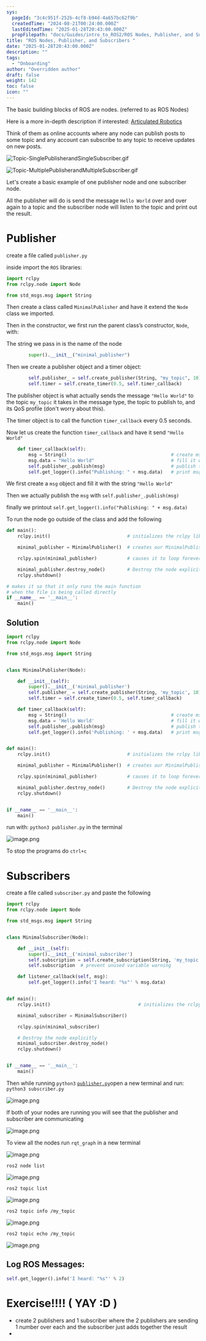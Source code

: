 ```yaml
---
sys:
  pageId: "3c4c951f-252b-4cf8-b94d-4a657bc62f9b"
  createdTime: "2024-08-21T00:24:00.000Z"
  lastEditedTime: "2025-01-28T20:43:00.000Z"
  propFilepath: "docs/Guides/intro_to_ROS2/ROS Nodes, Publisher, and Subscribers .md"
title: "ROS Nodes, Publisher, and Subscribers "
date: "2025-01-28T20:43:00.000Z"
description: ""
tags:
  - "Onboarding"
author: "Overridden author"
draft: false
weight: 142
toc: false
icon: ""
---
```


The basic building blocks of ROS are nodes. (referred to as ROS Nodes)

Here is a more in-depth description if interested: [Articulated Robotics](https://articulatedrobotics.xyz/tutorials/ready-for-ros/ros-overview#2-nodes)

Think of them as online accounts where any node can publish posts to some topic and any account can subscribe to any topic to receive updates on new posts.

![Topic-SinglePublisherandSingleSubscriber.gif](https://docs.ros.org/en/humble/_images/Topic-SinglePublisherandSingleSubscriber.gif)

![Topic-MultiplePublisherandMultipleSubscriber.gif](https://docs.ros.org/en/humble/_images/Topic-MultiplePublisherandMultipleSubscriber.gif)

Let's create a basic example of one publisher node and one subscriber node.

All the publisher will do is send the message `Hello World` over and over again to a topic and the subscriber node will listen to the topic and print out the result.

# Publisher

create a file called `publisher.py` 

inside import the `ROS` libraries:

```python
import rclpy
from rclpy.node import Node

from std_msgs.msg import String
```

Then create a class called `MinimalPublisher` and have it extend the `Node` class we imported.

Then in the constructor, we first run the parent class’s constructor, `Node`, with:

The string we pass in is the name of the node

```python
        super().__init__("minimal_publisher")
```

Then we create a publisher object and a timer object:

```python
        self.publisher_ = self.create_publisher(String, "my_topic", 10)
        self.timer = self.create_timer(0.5, self.timer_callback)
```

The publisher object is what actually sends the message `"Hello World"` to the topic `my_topic` it takes in the message type, the topic to publish to, and its QoS profile (don't worry about this).

The timer object is to call the function `timer_callback` every 0.5 seconds.

Now let us create the function `timer_callback` and have it send `"Hello World"`

```python
    def timer_callback(self):
        msg = String()                                      # create msg object
        msg.data = "Hello World"                            # fill it with data
        self.publisher_.publish(msg)                        # publish the message
        self.get_logger().info("Publishing: " + msg.data)   # print msg
```

We first create a `msg` object and fill it with the string `"Hello World"`

Then we actually publish the `msg` with `self.publisher_.publish(msg)`

finally we printout `self.get_logger().info("Publishing: " + msg.data)`

To run the node go outside of the class and add the following

```python
def main():
    rclpy.init()                            # initializes the rclpy library

    minimal_publisher = MinimalPublisher()  # creates our MinimalPublisher object

    rclpy.spin(minimal_publisher)           # causes it to loop forever

    minimal_publisher.destroy_node()        # Destroy the node explicitly
    rclpy.shutdown()

# makes it so that it only runs the main function
# when the file is being called directly
if __name__ == '__main__': 
    main()
```

## Solution

```python
import rclpy
from rclpy.node import Node

from std_msgs.msg import String


class MinimalPublisher(Node):

    def __init__(self):
        super().__init__('minimal_publisher')
        self.publisher_ = self.create_publisher(String, 'my_topic', 10)
        self.timer = self.create_timer(0.5, self.timer_callback)

    def timer_callback(self):
        msg = String()                                      # create msg object
        msg.data = 'Hello World'                            # fill it with data
        self.publisher_.publish(msg)                        # publish the message
        self.get_logger().info('Publishing: ' + msg.data)   # print msg


def main():
    rclpy.init()                            # initializes the rclpy library

    minimal_publisher = MinimalPublisher()  # creates our MinimalPublisher object

    rclpy.spin(minimal_publisher)           # causes it to loop forever

    minimal_publisher.destroy_node()        # Destroy the node explicitly
    rclpy.shutdown()


if __name__ == '__main__':
    main()
```

run with: `python3 publisher.py` in the terminal

![image.png](https://prod-files-secure.s3.us-west-2.amazonaws.com/d518164a-d88e-44d1-a4ee-3adb3bd8bce0/9214accb-ad5b-44f1-a31c-b3167c59138b/image.png?X-Amz-Algorithm=AWS4-HMAC-SHA256&X-Amz-Content-Sha256=UNSIGNED-PAYLOAD&X-Amz-Credential=ASIAZI2LB466SIM2VFA4%2F20250225%2Fus-west-2%2Fs3%2Faws4_request&X-Amz-Date=20250225T121421Z&X-Amz-Expires=3600&X-Amz-Security-Token=IQoJb3JpZ2luX2VjEAwaCXVzLXdlc3QtMiJIMEYCIQC6rFXMeHpIQaJVt1V6Pgfs8vDKmfQx71OxMyaefJw%2FBgIhANCZbsvlPRIv1pk1QyfSPjaddk6KZu0ZxY%2BkOHyEOMB%2BKv8DCEUQABoMNjM3NDIzMTgzODA1IgwlpRHSaAR3MsVnS%2BMq3APUJH38DvXV43OYGB4AYoDzEP5WqQv9VBRE2rsP9Nf1SHE5xT%2BPsKcG%2FBdMbteDUvPkKe78a4OTuFYY%2BqvLJKYvZnCTiaHQyQUn%2FoNp%2B4pn9zNQy0VVP3ptDCnOuGPr9HYvgVq1qtNmhfAzlOl5nc76HNpTR9%2B6e476iC30MypElOrm%2Fgbwbctea3Yme%2BEMmZ6hkxtuIbR5IFmFF1fQtFP5HgidBCgw%2FDaSXffnbEWKNuiIpyxHaNrqIHKhPlE1u19b7BNzbNyDBawZsz%2F8lnBA5QA4%2BA92OnyVLGFwToFbeGu9fudEMWWyAWMgtJx350pV7ImLqXe4vIljWFOaWQeJI1v6Vn5FRI58pX0SpFJIOhMsu9pbt%2Bx2eWacxqI75f4inUcYiVOssiC421bUj9nNj9g48RhbUknYPHf7YINcxE4i5MuGj6e1G%2Bsd2HoqKDoq2Lgp6qht4EjGncWHnTyUliWOrk%2BnH1mhrna2%2FFIdi49rGiMwSuX%2BkLPTfkRrtWdN2m7QnSWUIeUJ4WgxEuvYJ6%2BXs86jmluQlmDnIM1HVytjWXENJtxGtDwkaQqKXvTznxLzCx%2FkMaQk9KAND2VCd7faAnOP5USHfVwi%2BF6MelVwO98w82HO6nU%2BDDDP3Pa9BjqkASYl%2FFRc9uzTkozdmEyiSbIFdgKmMRvjfIJTxpwEjYnxiPefYtD6hgM19kmld9Lm7pzXtTyf7CqM9SatGgKm5%2FHVVlQHPrpiVN0NRMMb6UrtxKNi6Q0TMzdBPxG3ycyBUUg8Ez8cUxcb8z6ESbXIDBUUNzqtLSYjpiK24aJTfVxencI19Uf%2B4t6CpgPXkk4xPPGALFiIMjkhFBUJ395GjhlQos2V&X-Amz-Signature=5110b89636d6e60326e388dad6aae8c53865b9bd9fe9b386a6951d53b2f7325a&X-Amz-SignedHeaders=host&x-id=GetObject)

To stop the programs do `ctrl+c`

# Subscribers

create a file called `subscriber.py` and paste the following

```python
import rclpy
from rclpy.node import Node

from std_msgs.msg import String


class MinimalSubscriber(Node):

    def __init__(self):
        super().__init__('minimal_subscriber')
        self.subscription = self.create_subscription(String, 'my_topic', self.listener_callback, 10)
        self.subscription  # prevent unused variable warning

    def listener_callback(self, msg):
        self.get_logger().info('I heard: "%s"' % msg.data)


def main():
    rclpy.init()                                # initializes the rclpy library

    minimal_subscriber = MinimalSubscriber()

    rclpy.spin(minimal_subscriber)

    # Destroy the node explicitly
    minimal_subscriber.destroy_node()
    rclpy.shutdown()


if __name__ == '__main__':
    main()
```

Then while running `python3` [`publisher.py`](http://publisher.py/)open a new terminal and run: `python3 subscriber.py` 

![image.png](https://prod-files-secure.s3.us-west-2.amazonaws.com/d518164a-d88e-44d1-a4ee-3adb3bd8bce0/611fccf2-c738-4dbd-94e9-98f209092866/image.png?X-Amz-Algorithm=AWS4-HMAC-SHA256&X-Amz-Content-Sha256=UNSIGNED-PAYLOAD&X-Amz-Credential=ASIAZI2LB466SIM2VFA4%2F20250225%2Fus-west-2%2Fs3%2Faws4_request&X-Amz-Date=20250225T121421Z&X-Amz-Expires=3600&X-Amz-Security-Token=IQoJb3JpZ2luX2VjEAwaCXVzLXdlc3QtMiJIMEYCIQC6rFXMeHpIQaJVt1V6Pgfs8vDKmfQx71OxMyaefJw%2FBgIhANCZbsvlPRIv1pk1QyfSPjaddk6KZu0ZxY%2BkOHyEOMB%2BKv8DCEUQABoMNjM3NDIzMTgzODA1IgwlpRHSaAR3MsVnS%2BMq3APUJH38DvXV43OYGB4AYoDzEP5WqQv9VBRE2rsP9Nf1SHE5xT%2BPsKcG%2FBdMbteDUvPkKe78a4OTuFYY%2BqvLJKYvZnCTiaHQyQUn%2FoNp%2B4pn9zNQy0VVP3ptDCnOuGPr9HYvgVq1qtNmhfAzlOl5nc76HNpTR9%2B6e476iC30MypElOrm%2Fgbwbctea3Yme%2BEMmZ6hkxtuIbR5IFmFF1fQtFP5HgidBCgw%2FDaSXffnbEWKNuiIpyxHaNrqIHKhPlE1u19b7BNzbNyDBawZsz%2F8lnBA5QA4%2BA92OnyVLGFwToFbeGu9fudEMWWyAWMgtJx350pV7ImLqXe4vIljWFOaWQeJI1v6Vn5FRI58pX0SpFJIOhMsu9pbt%2Bx2eWacxqI75f4inUcYiVOssiC421bUj9nNj9g48RhbUknYPHf7YINcxE4i5MuGj6e1G%2Bsd2HoqKDoq2Lgp6qht4EjGncWHnTyUliWOrk%2BnH1mhrna2%2FFIdi49rGiMwSuX%2BkLPTfkRrtWdN2m7QnSWUIeUJ4WgxEuvYJ6%2BXs86jmluQlmDnIM1HVytjWXENJtxGtDwkaQqKXvTznxLzCx%2FkMaQk9KAND2VCd7faAnOP5USHfVwi%2BF6MelVwO98w82HO6nU%2BDDDP3Pa9BjqkASYl%2FFRc9uzTkozdmEyiSbIFdgKmMRvjfIJTxpwEjYnxiPefYtD6hgM19kmld9Lm7pzXtTyf7CqM9SatGgKm5%2FHVVlQHPrpiVN0NRMMb6UrtxKNi6Q0TMzdBPxG3ycyBUUg8Ez8cUxcb8z6ESbXIDBUUNzqtLSYjpiK24aJTfVxencI19Uf%2B4t6CpgPXkk4xPPGALFiIMjkhFBUJ395GjhlQos2V&X-Amz-Signature=cc0890c073ed7f165963f3512d417319205168205397b937d45c9426b8d237ac&X-Amz-SignedHeaders=host&x-id=GetObject)

If both of your nodes are running you will see that the publisher and subscriber are communicating

![image.png](https://prod-files-secure.s3.us-west-2.amazonaws.com/d518164a-d88e-44d1-a4ee-3adb3bd8bce0/eea428b5-1cf0-43bb-a30b-81cbaf6c5c78/image.png?X-Amz-Algorithm=AWS4-HMAC-SHA256&X-Amz-Content-Sha256=UNSIGNED-PAYLOAD&X-Amz-Credential=ASIAZI2LB466SIM2VFA4%2F20250225%2Fus-west-2%2Fs3%2Faws4_request&X-Amz-Date=20250225T121421Z&X-Amz-Expires=3600&X-Amz-Security-Token=IQoJb3JpZ2luX2VjEAwaCXVzLXdlc3QtMiJIMEYCIQC6rFXMeHpIQaJVt1V6Pgfs8vDKmfQx71OxMyaefJw%2FBgIhANCZbsvlPRIv1pk1QyfSPjaddk6KZu0ZxY%2BkOHyEOMB%2BKv8DCEUQABoMNjM3NDIzMTgzODA1IgwlpRHSaAR3MsVnS%2BMq3APUJH38DvXV43OYGB4AYoDzEP5WqQv9VBRE2rsP9Nf1SHE5xT%2BPsKcG%2FBdMbteDUvPkKe78a4OTuFYY%2BqvLJKYvZnCTiaHQyQUn%2FoNp%2B4pn9zNQy0VVP3ptDCnOuGPr9HYvgVq1qtNmhfAzlOl5nc76HNpTR9%2B6e476iC30MypElOrm%2Fgbwbctea3Yme%2BEMmZ6hkxtuIbR5IFmFF1fQtFP5HgidBCgw%2FDaSXffnbEWKNuiIpyxHaNrqIHKhPlE1u19b7BNzbNyDBawZsz%2F8lnBA5QA4%2BA92OnyVLGFwToFbeGu9fudEMWWyAWMgtJx350pV7ImLqXe4vIljWFOaWQeJI1v6Vn5FRI58pX0SpFJIOhMsu9pbt%2Bx2eWacxqI75f4inUcYiVOssiC421bUj9nNj9g48RhbUknYPHf7YINcxE4i5MuGj6e1G%2Bsd2HoqKDoq2Lgp6qht4EjGncWHnTyUliWOrk%2BnH1mhrna2%2FFIdi49rGiMwSuX%2BkLPTfkRrtWdN2m7QnSWUIeUJ4WgxEuvYJ6%2BXs86jmluQlmDnIM1HVytjWXENJtxGtDwkaQqKXvTznxLzCx%2FkMaQk9KAND2VCd7faAnOP5USHfVwi%2BF6MelVwO98w82HO6nU%2BDDDP3Pa9BjqkASYl%2FFRc9uzTkozdmEyiSbIFdgKmMRvjfIJTxpwEjYnxiPefYtD6hgM19kmld9Lm7pzXtTyf7CqM9SatGgKm5%2FHVVlQHPrpiVN0NRMMb6UrtxKNi6Q0TMzdBPxG3ycyBUUg8Ez8cUxcb8z6ESbXIDBUUNzqtLSYjpiK24aJTfVxencI19Uf%2B4t6CpgPXkk4xPPGALFiIMjkhFBUJ395GjhlQos2V&X-Amz-Signature=7c4761c4ebd9a7fd5dd5e16660f439661e07ca944ebc6fe84f643394b7665fde&X-Amz-SignedHeaders=host&x-id=GetObject)

To view all the nodes run `rqt_graph` in a new terminal

![image.png](https://prod-files-secure.s3.us-west-2.amazonaws.com/d518164a-d88e-44d1-a4ee-3adb3bd8bce0/1d98e964-4318-4d62-b5c4-8c8f78368598/image.png?X-Amz-Algorithm=AWS4-HMAC-SHA256&X-Amz-Content-Sha256=UNSIGNED-PAYLOAD&X-Amz-Credential=ASIAZI2LB466SIM2VFA4%2F20250225%2Fus-west-2%2Fs3%2Faws4_request&X-Amz-Date=20250225T121421Z&X-Amz-Expires=3600&X-Amz-Security-Token=IQoJb3JpZ2luX2VjEAwaCXVzLXdlc3QtMiJIMEYCIQC6rFXMeHpIQaJVt1V6Pgfs8vDKmfQx71OxMyaefJw%2FBgIhANCZbsvlPRIv1pk1QyfSPjaddk6KZu0ZxY%2BkOHyEOMB%2BKv8DCEUQABoMNjM3NDIzMTgzODA1IgwlpRHSaAR3MsVnS%2BMq3APUJH38DvXV43OYGB4AYoDzEP5WqQv9VBRE2rsP9Nf1SHE5xT%2BPsKcG%2FBdMbteDUvPkKe78a4OTuFYY%2BqvLJKYvZnCTiaHQyQUn%2FoNp%2B4pn9zNQy0VVP3ptDCnOuGPr9HYvgVq1qtNmhfAzlOl5nc76HNpTR9%2B6e476iC30MypElOrm%2Fgbwbctea3Yme%2BEMmZ6hkxtuIbR5IFmFF1fQtFP5HgidBCgw%2FDaSXffnbEWKNuiIpyxHaNrqIHKhPlE1u19b7BNzbNyDBawZsz%2F8lnBA5QA4%2BA92OnyVLGFwToFbeGu9fudEMWWyAWMgtJx350pV7ImLqXe4vIljWFOaWQeJI1v6Vn5FRI58pX0SpFJIOhMsu9pbt%2Bx2eWacxqI75f4inUcYiVOssiC421bUj9nNj9g48RhbUknYPHf7YINcxE4i5MuGj6e1G%2Bsd2HoqKDoq2Lgp6qht4EjGncWHnTyUliWOrk%2BnH1mhrna2%2FFIdi49rGiMwSuX%2BkLPTfkRrtWdN2m7QnSWUIeUJ4WgxEuvYJ6%2BXs86jmluQlmDnIM1HVytjWXENJtxGtDwkaQqKXvTznxLzCx%2FkMaQk9KAND2VCd7faAnOP5USHfVwi%2BF6MelVwO98w82HO6nU%2BDDDP3Pa9BjqkASYl%2FFRc9uzTkozdmEyiSbIFdgKmMRvjfIJTxpwEjYnxiPefYtD6hgM19kmld9Lm7pzXtTyf7CqM9SatGgKm5%2FHVVlQHPrpiVN0NRMMb6UrtxKNi6Q0TMzdBPxG3ycyBUUg8Ez8cUxcb8z6ESbXIDBUUNzqtLSYjpiK24aJTfVxencI19Uf%2B4t6CpgPXkk4xPPGALFiIMjkhFBUJ395GjhlQos2V&X-Amz-Signature=b29b7911ee66dffe534781487e6604f54605ca289d27fb2108b917fa97919cc6&X-Amz-SignedHeaders=host&x-id=GetObject)

`ros2 node list`

![image.png](https://prod-files-secure.s3.us-west-2.amazonaws.com/d518164a-d88e-44d1-a4ee-3adb3bd8bce0/680ac8cf-e6d9-4164-9ece-5b9a6fccffee/image.png?X-Amz-Algorithm=AWS4-HMAC-SHA256&X-Amz-Content-Sha256=UNSIGNED-PAYLOAD&X-Amz-Credential=ASIAZI2LB466SIM2VFA4%2F20250225%2Fus-west-2%2Fs3%2Faws4_request&X-Amz-Date=20250225T121421Z&X-Amz-Expires=3600&X-Amz-Security-Token=IQoJb3JpZ2luX2VjEAwaCXVzLXdlc3QtMiJIMEYCIQC6rFXMeHpIQaJVt1V6Pgfs8vDKmfQx71OxMyaefJw%2FBgIhANCZbsvlPRIv1pk1QyfSPjaddk6KZu0ZxY%2BkOHyEOMB%2BKv8DCEUQABoMNjM3NDIzMTgzODA1IgwlpRHSaAR3MsVnS%2BMq3APUJH38DvXV43OYGB4AYoDzEP5WqQv9VBRE2rsP9Nf1SHE5xT%2BPsKcG%2FBdMbteDUvPkKe78a4OTuFYY%2BqvLJKYvZnCTiaHQyQUn%2FoNp%2B4pn9zNQy0VVP3ptDCnOuGPr9HYvgVq1qtNmhfAzlOl5nc76HNpTR9%2B6e476iC30MypElOrm%2Fgbwbctea3Yme%2BEMmZ6hkxtuIbR5IFmFF1fQtFP5HgidBCgw%2FDaSXffnbEWKNuiIpyxHaNrqIHKhPlE1u19b7BNzbNyDBawZsz%2F8lnBA5QA4%2BA92OnyVLGFwToFbeGu9fudEMWWyAWMgtJx350pV7ImLqXe4vIljWFOaWQeJI1v6Vn5FRI58pX0SpFJIOhMsu9pbt%2Bx2eWacxqI75f4inUcYiVOssiC421bUj9nNj9g48RhbUknYPHf7YINcxE4i5MuGj6e1G%2Bsd2HoqKDoq2Lgp6qht4EjGncWHnTyUliWOrk%2BnH1mhrna2%2FFIdi49rGiMwSuX%2BkLPTfkRrtWdN2m7QnSWUIeUJ4WgxEuvYJ6%2BXs86jmluQlmDnIM1HVytjWXENJtxGtDwkaQqKXvTznxLzCx%2FkMaQk9KAND2VCd7faAnOP5USHfVwi%2BF6MelVwO98w82HO6nU%2BDDDP3Pa9BjqkASYl%2FFRc9uzTkozdmEyiSbIFdgKmMRvjfIJTxpwEjYnxiPefYtD6hgM19kmld9Lm7pzXtTyf7CqM9SatGgKm5%2FHVVlQHPrpiVN0NRMMb6UrtxKNi6Q0TMzdBPxG3ycyBUUg8Ez8cUxcb8z6ESbXIDBUUNzqtLSYjpiK24aJTfVxencI19Uf%2B4t6CpgPXkk4xPPGALFiIMjkhFBUJ395GjhlQos2V&X-Amz-Signature=a95ef090142d91534639cd33328d1252379dbde37206d668aa6b93d6f978894b&X-Amz-SignedHeaders=host&x-id=GetObject)

`ros2 topic list`

![image.png](https://prod-files-secure.s3.us-west-2.amazonaws.com/d518164a-d88e-44d1-a4ee-3adb3bd8bce0/eee2ebe1-27ef-4a4a-96fb-2ca54126fb29/image.png?X-Amz-Algorithm=AWS4-HMAC-SHA256&X-Amz-Content-Sha256=UNSIGNED-PAYLOAD&X-Amz-Credential=ASIAZI2LB466SIM2VFA4%2F20250225%2Fus-west-2%2Fs3%2Faws4_request&X-Amz-Date=20250225T121421Z&X-Amz-Expires=3600&X-Amz-Security-Token=IQoJb3JpZ2luX2VjEAwaCXVzLXdlc3QtMiJIMEYCIQC6rFXMeHpIQaJVt1V6Pgfs8vDKmfQx71OxMyaefJw%2FBgIhANCZbsvlPRIv1pk1QyfSPjaddk6KZu0ZxY%2BkOHyEOMB%2BKv8DCEUQABoMNjM3NDIzMTgzODA1IgwlpRHSaAR3MsVnS%2BMq3APUJH38DvXV43OYGB4AYoDzEP5WqQv9VBRE2rsP9Nf1SHE5xT%2BPsKcG%2FBdMbteDUvPkKe78a4OTuFYY%2BqvLJKYvZnCTiaHQyQUn%2FoNp%2B4pn9zNQy0VVP3ptDCnOuGPr9HYvgVq1qtNmhfAzlOl5nc76HNpTR9%2B6e476iC30MypElOrm%2Fgbwbctea3Yme%2BEMmZ6hkxtuIbR5IFmFF1fQtFP5HgidBCgw%2FDaSXffnbEWKNuiIpyxHaNrqIHKhPlE1u19b7BNzbNyDBawZsz%2F8lnBA5QA4%2BA92OnyVLGFwToFbeGu9fudEMWWyAWMgtJx350pV7ImLqXe4vIljWFOaWQeJI1v6Vn5FRI58pX0SpFJIOhMsu9pbt%2Bx2eWacxqI75f4inUcYiVOssiC421bUj9nNj9g48RhbUknYPHf7YINcxE4i5MuGj6e1G%2Bsd2HoqKDoq2Lgp6qht4EjGncWHnTyUliWOrk%2BnH1mhrna2%2FFIdi49rGiMwSuX%2BkLPTfkRrtWdN2m7QnSWUIeUJ4WgxEuvYJ6%2BXs86jmluQlmDnIM1HVytjWXENJtxGtDwkaQqKXvTznxLzCx%2FkMaQk9KAND2VCd7faAnOP5USHfVwi%2BF6MelVwO98w82HO6nU%2BDDDP3Pa9BjqkASYl%2FFRc9uzTkozdmEyiSbIFdgKmMRvjfIJTxpwEjYnxiPefYtD6hgM19kmld9Lm7pzXtTyf7CqM9SatGgKm5%2FHVVlQHPrpiVN0NRMMb6UrtxKNi6Q0TMzdBPxG3ycyBUUg8Ez8cUxcb8z6ESbXIDBUUNzqtLSYjpiK24aJTfVxencI19Uf%2B4t6CpgPXkk4xPPGALFiIMjkhFBUJ395GjhlQos2V&X-Amz-Signature=4cb08dc3975997d62b594b4467619aab574b11b86a649ecee35525784c536069&X-Amz-SignedHeaders=host&x-id=GetObject)

`ros2 topic info /my_topic`

![image.png](https://prod-files-secure.s3.us-west-2.amazonaws.com/d518164a-d88e-44d1-a4ee-3adb3bd8bce0/6288ef12-cb9e-406f-b9eb-65feed3a9011/image.png?X-Amz-Algorithm=AWS4-HMAC-SHA256&X-Amz-Content-Sha256=UNSIGNED-PAYLOAD&X-Amz-Credential=ASIAZI2LB466SIM2VFA4%2F20250225%2Fus-west-2%2Fs3%2Faws4_request&X-Amz-Date=20250225T121421Z&X-Amz-Expires=3600&X-Amz-Security-Token=IQoJb3JpZ2luX2VjEAwaCXVzLXdlc3QtMiJIMEYCIQC6rFXMeHpIQaJVt1V6Pgfs8vDKmfQx71OxMyaefJw%2FBgIhANCZbsvlPRIv1pk1QyfSPjaddk6KZu0ZxY%2BkOHyEOMB%2BKv8DCEUQABoMNjM3NDIzMTgzODA1IgwlpRHSaAR3MsVnS%2BMq3APUJH38DvXV43OYGB4AYoDzEP5WqQv9VBRE2rsP9Nf1SHE5xT%2BPsKcG%2FBdMbteDUvPkKe78a4OTuFYY%2BqvLJKYvZnCTiaHQyQUn%2FoNp%2B4pn9zNQy0VVP3ptDCnOuGPr9HYvgVq1qtNmhfAzlOl5nc76HNpTR9%2B6e476iC30MypElOrm%2Fgbwbctea3Yme%2BEMmZ6hkxtuIbR5IFmFF1fQtFP5HgidBCgw%2FDaSXffnbEWKNuiIpyxHaNrqIHKhPlE1u19b7BNzbNyDBawZsz%2F8lnBA5QA4%2BA92OnyVLGFwToFbeGu9fudEMWWyAWMgtJx350pV7ImLqXe4vIljWFOaWQeJI1v6Vn5FRI58pX0SpFJIOhMsu9pbt%2Bx2eWacxqI75f4inUcYiVOssiC421bUj9nNj9g48RhbUknYPHf7YINcxE4i5MuGj6e1G%2Bsd2HoqKDoq2Lgp6qht4EjGncWHnTyUliWOrk%2BnH1mhrna2%2FFIdi49rGiMwSuX%2BkLPTfkRrtWdN2m7QnSWUIeUJ4WgxEuvYJ6%2BXs86jmluQlmDnIM1HVytjWXENJtxGtDwkaQqKXvTznxLzCx%2FkMaQk9KAND2VCd7faAnOP5USHfVwi%2BF6MelVwO98w82HO6nU%2BDDDP3Pa9BjqkASYl%2FFRc9uzTkozdmEyiSbIFdgKmMRvjfIJTxpwEjYnxiPefYtD6hgM19kmld9Lm7pzXtTyf7CqM9SatGgKm5%2FHVVlQHPrpiVN0NRMMb6UrtxKNi6Q0TMzdBPxG3ycyBUUg8Ez8cUxcb8z6ESbXIDBUUNzqtLSYjpiK24aJTfVxencI19Uf%2B4t6CpgPXkk4xPPGALFiIMjkhFBUJ395GjhlQos2V&X-Amz-Signature=d7eb47080fb16cfc6b1e34e870a0169388875605b44cb948170bc0a1d1bbb4e0&X-Amz-SignedHeaders=host&x-id=GetObject)

`ros2 topic echo /my_topic`

![image.png](https://prod-files-secure.s3.us-west-2.amazonaws.com/d518164a-d88e-44d1-a4ee-3adb3bd8bce0/0a6fcb4d-422d-4a6c-a803-749ef4adf2c6/image.png?X-Amz-Algorithm=AWS4-HMAC-SHA256&X-Amz-Content-Sha256=UNSIGNED-PAYLOAD&X-Amz-Credential=ASIAZI2LB466SIM2VFA4%2F20250225%2Fus-west-2%2Fs3%2Faws4_request&X-Amz-Date=20250225T121421Z&X-Amz-Expires=3600&X-Amz-Security-Token=IQoJb3JpZ2luX2VjEAwaCXVzLXdlc3QtMiJIMEYCIQC6rFXMeHpIQaJVt1V6Pgfs8vDKmfQx71OxMyaefJw%2FBgIhANCZbsvlPRIv1pk1QyfSPjaddk6KZu0ZxY%2BkOHyEOMB%2BKv8DCEUQABoMNjM3NDIzMTgzODA1IgwlpRHSaAR3MsVnS%2BMq3APUJH38DvXV43OYGB4AYoDzEP5WqQv9VBRE2rsP9Nf1SHE5xT%2BPsKcG%2FBdMbteDUvPkKe78a4OTuFYY%2BqvLJKYvZnCTiaHQyQUn%2FoNp%2B4pn9zNQy0VVP3ptDCnOuGPr9HYvgVq1qtNmhfAzlOl5nc76HNpTR9%2B6e476iC30MypElOrm%2Fgbwbctea3Yme%2BEMmZ6hkxtuIbR5IFmFF1fQtFP5HgidBCgw%2FDaSXffnbEWKNuiIpyxHaNrqIHKhPlE1u19b7BNzbNyDBawZsz%2F8lnBA5QA4%2BA92OnyVLGFwToFbeGu9fudEMWWyAWMgtJx350pV7ImLqXe4vIljWFOaWQeJI1v6Vn5FRI58pX0SpFJIOhMsu9pbt%2Bx2eWacxqI75f4inUcYiVOssiC421bUj9nNj9g48RhbUknYPHf7YINcxE4i5MuGj6e1G%2Bsd2HoqKDoq2Lgp6qht4EjGncWHnTyUliWOrk%2BnH1mhrna2%2FFIdi49rGiMwSuX%2BkLPTfkRrtWdN2m7QnSWUIeUJ4WgxEuvYJ6%2BXs86jmluQlmDnIM1HVytjWXENJtxGtDwkaQqKXvTznxLzCx%2FkMaQk9KAND2VCd7faAnOP5USHfVwi%2BF6MelVwO98w82HO6nU%2BDDDP3Pa9BjqkASYl%2FFRc9uzTkozdmEyiSbIFdgKmMRvjfIJTxpwEjYnxiPefYtD6hgM19kmld9Lm7pzXtTyf7CqM9SatGgKm5%2FHVVlQHPrpiVN0NRMMb6UrtxKNi6Q0TMzdBPxG3ycyBUUg8Ez8cUxcb8z6ESbXIDBUUNzqtLSYjpiK24aJTfVxencI19Uf%2B4t6CpgPXkk4xPPGALFiIMjkhFBUJ395GjhlQos2V&X-Amz-Signature=94cac53b61f58eda65027f269e621c68b2648fe9fd02d01bfb6034da4ae323d4&X-Amz-SignedHeaders=host&x-id=GetObject)

## Log ROS Messages:

```python
self.get_logger().info('I heard: "%s"' % 2)
```

# Exercise!!!! ( YAY :D )

- create 2 publishers and 1 subscriber where the 2 publishers are sending 1 number over each and the subscriber just adds together the result
- 
